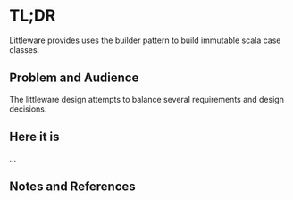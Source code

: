 # TL;DR

Littleware provides uses the builder pattern to build
immutable scala case classes.

## Problem and Audience

The littleware design attempts to balance several requirements and design decisions.

## Here it is

...

## Notes and References

